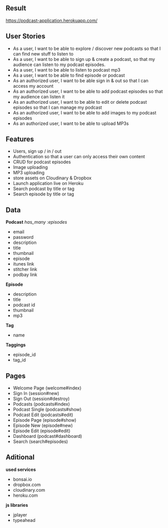 ## Result
https://podcast-application.herokuapp.com/


## User Stories

- As a user, I want to be able to explore / discover new podcasts so that I can find new stuff to listen to
- As a user, I want to be able to sign up & create a podcast, so that my audience can listen to my podcast episodes.
- As a user, I want to be able to listen to podcast mp3
- As a user, I want to be able to find episode or podcast
- As an authorized user, I want to be able sign in & out so that I can access my account
- As an  authorized user, I want to be able to add podcast episodes so that my audience can listen it
- As an  authorized user, I want to be able to edit or delete podcast episodes so that I can manage my podcast
- As an authorized user, I want to be able to add images to my podcast episodes
- As an authorized user, I want to be able to upload MP3s


## Features

- Users, sign up / in / out
- Authentication so that a user can only access their own content
- CRUD for podcast episodes
- Image uploading 
- MP3 uploading
- store assets on Cloudinary & Dropbox
- Launch application live on Heroku
- Search podcast by title or tag
- Search episode by title or tag

## Data 

**Podcast**
_has_many :episodes_
 - email 
 - password
 - description
 - title
 - thumbnail
 - episode
 - itunes link
 - stitcher link
 - podbay link
 
**Episode**
 - description
 - title
 - podcast id
 - thumbnail
 - mp3
 
**Tag**
 - name

**Taggings**
 - episode_id
 - tag_id


## Pages 

 - Welcome Page (welcome#index)
 - Sign In (session#new)
 - Sign Out (session#destroy)
 - Podcasts (podcasts#index)
 - Podcast Single (podcasts#show)
 - Podcast Edit (podcasts#edit)
 - Episode Page (episode#show)
 - Episode New (episode#new)
 - Episode Edit (episode#edit)
 - Dashboard (podcast#dashboard)  
 - Search (search#episodes)  
 
 
## Aditional 

**used services**
- bonsai.io
- dropbox.com
- cloudinary.com
- heroku.com

**js libraries**
- jplayer
- typeahead
  
  
 